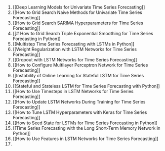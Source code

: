 
1. [[Deep Learning Models for Univariate Time Series Forecasting]]
2. [[How to Grid Search Naive Methods for Univariate Time Series Forecasting]]
3. [[How to Grid Search SARIMA Hyperparameters for Time Series Forecasting]]
4. [[# How to Grid Search Triple Exponential Smoothing for Time Series Forecasting in Python]]
5. [[Multistep Time Series Forecasting with LSTMs in Python]]
6. [[Weight Regularization with LSTM Networks for Time Series Forecasting]]
7. [[Dropout with LSTM Networks for Time Series Forecasting]]
8. [[How to Configure Multilayer Perceptron Network for Time Series Forecasting]]
9. [[Instability of Online Learning for Stateful LSTM for Time Series Forecasting]]
10. [[Stateful and Stateless LSTM for Time Series Forecasting with Python]]
11. [[How to Use Timesteps in LSTM Networks for Time Series Forecasting]]
12. [[How to Update LSTM Networks During Training for Time Series Forecasting]]
13. [[How to Tune LSTM Hyperparameters with Keras for Time Series Forecasting]]
14. [[How to Seed State for LSTMs for Time Series Forecasting in Python]]
15. [[Time Series Forecasting with the Long Short-Term Memory Network in Python]]
16. [[How to Use Features in LSTM Networks for Time Series Forecasting]]
17. 